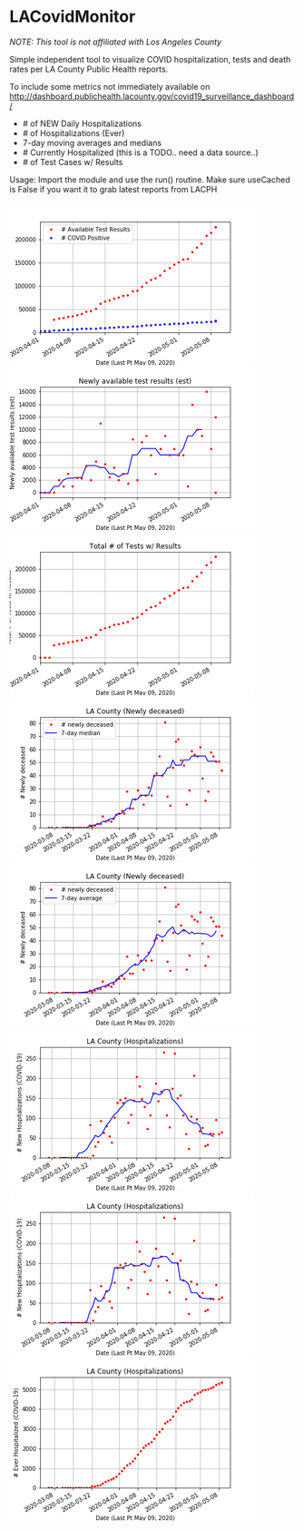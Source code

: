 # LACovidMonitor

*NOTE: This tool is not affiliated with Los Angeles County*

Simple independent tool to visualize COVID hospitalization, tests and death rates per
LA County Public Health reports.

To include some metrics not immediately available on http://dashboard.publichealth.lacounty.gov/covid19_surveillance_dashboard/
  - \# of NEW Daily Hospitalizations
  - \# of Hospitalizations (Ever) 
  - 7-day moving averages and medians
  - \# Currently Hospitalized   (this is a TODO.. need a data source..)
  - \# of Test Cases w/ Results


Usage: 
    Import the module and use the run() routine.  Make sure useCached is False
    if you want it to grab latest reports from LACPH

![](https://github.com/rafyzzle/LACovidMonitor/blob/master/plots/May_09_2020/f7.png)
![](https://github.com/rafyzzle/LACovidMonitor/blob/master/plots/May_09_2020/f6.png)
![](https://github.com/rafyzzle/LACovidMonitor/blob/master/plots/May_09_2020/f5.png)
![](https://github.com/rafyzzle/LACovidMonitor/blob/master/plots/May_09_2020/f4.png)
![](https://github.com/rafyzzle/LACovidMonitor/blob/master/plots/May_09_2020/f3.png)
![](https://github.com/rafyzzle/LACovidMonitor/blob/master/plots/May_09_2020/f2.png)
![](https://github.com/rafyzzle/LACovidMonitor/blob/master/plots/May_09_2020/f1.png)
![](https://github.com/rafyzzle/LACovidMonitor/blob/master/plots/May_09_2020/f0.png)
